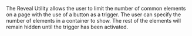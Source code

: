 The Reveal Utility allows the user to limit the number of common elements on a page with the use of a button as a trigger. The user can specify the number of elements in a container to show. The rest of the elements will remain hidden until the trigger has been activated.
